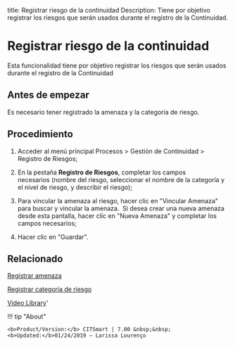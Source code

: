 title:  Registrar riesgo de la continuidad
Description: Tiene por objetivo registrar los riesgos que serán usados durante el registro de la Continuidad.
# Registrar riesgo de la continuidad

Esta funcionalidad tiene por objetivo registrar los riesgos que serán usados durante el registro de la Continuidad

Antes de empezar
----------------

Es necesario tener registrado la amenaza y la categoría de riesgo.

Procedimiento
-------------

1.  Acceder al menú principal Procesos \> Gestión de Continuidad \> Registro de
    Riesgos;

2.  En la pestaña **Registro de Riesgos**, completar los campos
    necesarios (nombre del riesgo, seleccionar el nombre de la categoría y
    el nivel de riesgo, y describir el riesgo);

3.  Para vincular la amenaza al riesgo, hacer clic en "Vincular Amenaza" para
    buscar y vincular la amenaza.  Si desea crear una nueva amenaza desde esta
    pantalla, hacer clic en "Nueva Amenaza" y completar los campos necesarios;

4.  Hacer clic en "Guardar".

Relacionado
----------------

[Registrar amenaza](/es-es/citsmart-7/processes/continuity/configuration/register-threat.html)

[Registrar categoría de riesgo](/es-es/citsmart-7/processes/continuity/configuration/risk-category.html)

<i class='fa fa-youtube-play  fa-2x' style='color:#97ce17;vertical-align: middle;'> </i> [Video Library](https://www.youtube.com/playlist?list=PLB5qK2uzf2RMHcgQuDIzcuLqoHXYfihz1)'

!!! tip "About"

    <b>Product/Version:</b> CITSmart | 7.00 &nbsp;&nbsp;
    <b>Updated:</b>01/24/2019 – Larissa Lourenço
